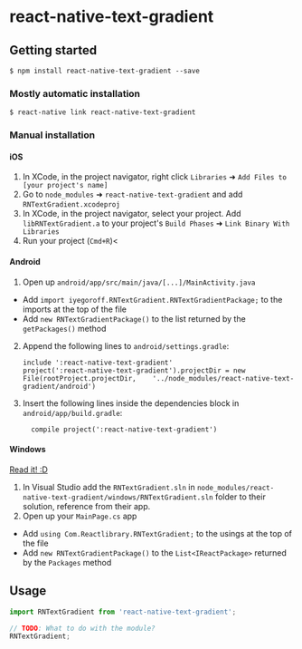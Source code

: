 
# react-native-text-gradient

## Getting started

`$ npm install react-native-text-gradient --save`

### Mostly automatic installation

`$ react-native link react-native-text-gradient`

### Manual installation


#### iOS

1. In XCode, in the project navigator, right click `Libraries` ➜ `Add Files to [your project's name]`
2. Go to `node_modules` ➜ `react-native-text-gradient` and add `RNTextGradient.xcodeproj`
3. In XCode, in the project navigator, select your project. Add `libRNTextGradient.a` to your project's `Build Phases` ➜ `Link Binary With Libraries`
4. Run your project (`Cmd+R`)<

#### Android

1. Open up `android/app/src/main/java/[...]/MainActivity.java`
  - Add `import iyegoroff.RNTextGradient.RNTextGradientPackage;` to the imports at the top of the file
  - Add `new RNTextGradientPackage()` to the list returned by the `getPackages()` method
2. Append the following lines to `android/settings.gradle`:
  	```
  	include ':react-native-text-gradient'
  	project(':react-native-text-gradient').projectDir = new File(rootProject.projectDir, 	'../node_modules/react-native-text-gradient/android')
  	```
3. Insert the following lines inside the dependencies block in `android/app/build.gradle`:
  	```
      compile project(':react-native-text-gradient')
  	```

#### Windows
[Read it! :D](https://github.com/ReactWindows/react-native)

1. In Visual Studio add the `RNTextGradient.sln` in `node_modules/react-native-text-gradient/windows/RNTextGradient.sln` folder to their solution, reference from their app.
2. Open up your `MainPage.cs` app
  - Add `using Com.Reactlibrary.RNTextGradient;` to the usings at the top of the file
  - Add `new RNTextGradientPackage()` to the `List<IReactPackage>` returned by the `Packages` method


## Usage
```javascript
import RNTextGradient from 'react-native-text-gradient';

// TODO: What to do with the module?
RNTextGradient;
```
  